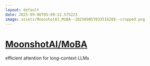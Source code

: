```yaml
---
layout: default
date: 2025-09-06T05:09:12.575223
image: assets/MoonshotAI_MoBA--20250905T033516208--cropped.png
---
```


# [MoonshotAI/MoBA](https://github.com/MoonshotAI/MoBA)

efficient attention for long-context LLMs
